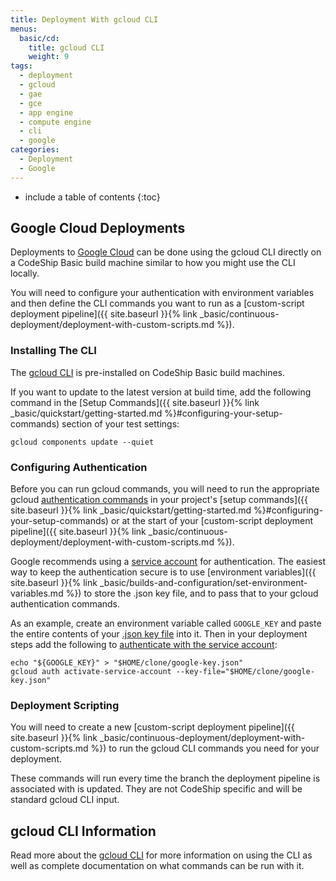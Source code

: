 ```yaml
---
title: Deployment With gcloud CLI
menus:
  basic/cd:
    title: gcloud CLI
    weight: 9
tags:
  - deployment
  - gcloud
  - gae
  - gce
  - app engine
  - compute engine
  - cli
  - google
categories:
  - Deployment
  - Google  
---
```


* include a table of contents
{:toc}

## Google Cloud Deployments

Deployments to [Google Cloud](https://cloud.google.com) can be done using the gcloud CLI directly on a CodeShip Basic build machine similar to how you might use the CLI locally.

You will need to configure your authentication with environment variables and then define the CLI commands you want to run as a [custom-script deployment pipeline]({{ site.baseurl }}{% link _basic/continuous-deployment/deployment-with-custom-scripts.md %}).

### Installing The CLI

The [gcloud CLI](https://cloud.google.com/sdk/gcloud) is pre-installed on CodeShip Basic build machines.

If you want to update to the latest version at build time, add the following command in the [Setup Commands]({{ site.baseurl }}{% link _basic/quickstart/getting-started.md %}#configuring-your-setup-commands) section of your test settings:

```shell
gcloud components update --quiet
```

### Configuring Authentication

Before you can run gcloud commands, you will need to run the appropriate gcloud [authentication commands](https://cloud.google.com/sdk/gcloud/reference/auth) in your project's [setup commands]({{ site.baseurl }}{% link _basic/quickstart/getting-started.md %}#configuring-your-setup-commands) or at the start of your [custom-script deployment pipeline]({{ site.baseurl }}{% link _basic/continuous-deployment/deployment-with-custom-scripts.md %}).

Google recommends using a [service account](https://cloud.google.com/storage/docs/authentication#service_accounts) for authentication. The easiest way to keep the authentication secure is to use [environment variables]({{ site.baseurl }}{% link _basic/builds-and-configuration/set-environment-variables.md %}) to store the .json key file, and to pass that to your gcloud authentication commands.

As an example, create an environment variable called `GOOGLE_KEY` and paste the entire contents of your [.json key file](https://cloud.google.com/storage/docs/authentication#service_accounts) into it. Then in your deployment steps add the following to [authenticate with the service account](https://cloud.google.com/sdk/gcloud/reference/auth/activate-service-account):

```shell
echo "${GOOGLE_KEY}" > "$HOME/clone/google-key.json"
gcloud auth activate-service-account --key-file="$HOME/clone/google-key.json"
```

### Deployment Scripting

You will need to create a new [custom-script deployment pipeline]({{ site.baseurl }}{% link _basic/continuous-deployment/deployment-with-custom-scripts.md %}) to run the gcloud CLI commands you need for your deployment.

These commands will run every time the branch the deployment pipeline is associated with is updated. They are not CodeShip specific and will be standard gcloud CLI input.

## gcloud CLI Information

Read more about the [gcloud CLI](https://cloud.google.com/sdk/gcloud) for more information on using the CLI as well as complete documentation on what commands can be run with it.
